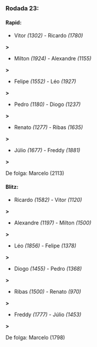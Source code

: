 ### Rodada 23:

#### Rapid:

* Vitor *(1302)*     -     Ricardo *(1780)*

 **>** 
* Milton *(1924)*     -     Alexandre *(1155)*

 **>** 
* Felipe *(1552)*     -     Léo *(1927)*

 **>** 
* Pedro *(1180)*     -     Diogo *(1237)*

 **>** 
* Renato *(1277)*     -     Ribas *(1635)*

 **>** 
* Júlio *(1677)*     -     Freddy *(1881)*

 **>** 

De folga: Marcelo (2113)

#### Blitz:

* Ricardo *(1582)*     -     Vitor *(1120)*

 **>** 
* Alexandre *(1197)*     -     Milton *(1500)*

 **>** 
* Léo *(1856)*     -     Felipe *(1378)*

 **>** 
* Diogo *(1455)*     -     Pedro *(1368)*

 **>** 
* Ribas *(1500)*     -     Renato *(970)*

 **>** 
* Freddy *(1777)*     -     Júlio *(1453)*

 **>** 

De folga: Marcelo (1798)

